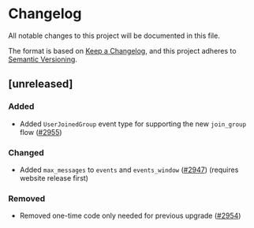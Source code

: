 # Changelog
All notable changes to this project will be documented in this file.

The format is based on [Keep a Changelog](https://keepachangelog.com/en/1.0.0/),
and this project adheres to [Semantic Versioning](https://semver.org/spec/v2.0.0.html).

## [unreleased]

### Added

- Added `UserJoinedGroup` event type for supporting the new `join_group` flow ([#2955](https://github.com/open-ic/open-chat/pull/2955))

### Changed

- Added `max_messages` to `events` and `events_window` ([#2947](https://github.com/open-ic/open-chat/pull/2947)) (requires website release first)

### Removed 

- Removed one-time code only needed for previous upgrade ([#2954](https://github.com/open-ic/open-chat/pull/2954))
